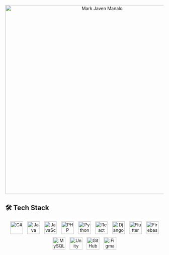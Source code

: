 <!-- Name Logo with Gradient & Glow -->
<p align="center">
  <img 
    src="https://img.shields.io/badge/Mark%20Javen%20Manalo-Developer?style=for-the-badge&logo=github&logoColor=white&colorA=8A2BE2&colorB=4B0082&animation=glow" 
    alt="Mark Javen Manalo" 
    width="600" 
  />
</p>

## 🛠️ Tech Stack

<p align="center">
  <img src="https://img.shields.io/badge/C%23-239120?style=for-the-badge&logo=csharp&logoColor=white&colorA=1F4F13&colorB=3FA34D&animation=glow" alt="C#" height="40" style="margin:5px;" />
  <img src="https://img.shields.io/badge/Java-007396?style=for-the-badge&logo=java&logoColor=white&colorA=004E7C&colorB=0091D1&animation=glow" alt="Java" height="40" style="margin:5px;" />
  <img src="https://img.shields.io/badge/JavaScript-F7DF1E?style=for-the-badge&logo=javascript&logoColor=black&colorA=E5C51B&colorB=F7E34F&animation=glow" alt="JavaScript" height="40" style="margin:5px;" />
  <img src="https://img.shields.io/badge/PHP-777BB4?style=for-the-badge&logo=php&logoColor=white&colorA=5E4F8A&colorB=9A80CC&animation=glow" alt="PHP" height="40" style="margin:5px;" />
  <img src="https://img.shields.io/badge/Python-3776AB?style=for-the-badge&logo=python&logoColor=white&colorA=2B5D8A&colorB=4A8AB8&animation=glow" alt="Python" height="40" style="margin:5px;" />
  <img src="https://img.shields.io/badge/React-61DAFB?style=for-the-badge&logo=react&logoColor=black&colorA=3FA0C3&colorB=8DE4FF&animation=glow" alt="React" height="40" style="margin:5px;" />
  <img src="https://img.shields.io/badge/Django-092E20?style=for-the-badge&logo=django&logoColor=white&colorA=061811&colorB=15432F&animation=glow" alt="Django" height="40" style="margin:5px;" />
  <img src="https://img.shields.io/badge/Flutter-02569B?style=for-the-badge&logo=flutter&logoColor=white&colorA=013E75&colorB=037DCB&animation=glow" alt="Flutter" height="40" style="margin:5px;" />
  <img src="https://img.shields.io/badge/Firebase-FFCA28?style=for-the-badge&logo=firebase&logoColor=black&colorA=E0A924&colorB=FFE15A&animation=glow" alt="Firebase" height="40" style="margin:5px;" />
  <img src="https://img.shields.io/badge/MySQL-4479A1?style=for-the-badge&logo=mysql&logoColor=white&colorA=2E5270&colorB=5E9ACD&animation=glow" alt="MySQL" height="40" style="margin:5px;" />
  <img src="https://img.shields.io/badge/Unity-000000?style=for-the-badge&logo=unity&logoColor=white&colorA=000000&colorB=2E2E2E&animation=glow" alt="Unity" height="40" style="margin:5px;" />
  <img src="https://img.shields.io/badge/GitHub-181717?style=for-the-badge&logo=github&logoColor=white&colorA=000000&colorB=282828&animation=glow" alt="GitHub" height="40" style="margin:5px;" />
  <img src="https://img.shields.io/badge/Figma-F24E1E?style=for-the-badge&logo=figma&logoColor=white&colorA=B83714&colorB=FF7660&animation=glow" alt="Figma" height="40" style="margin:5px;" />
</p>
